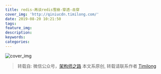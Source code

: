 ```yaml
---
title: redis-再谈redis雪崩-穿透-击穿
cover_img: 'http://qiniucdn.timilong.com/'
date: 2019-08-20 10:21:50
tags:
feature_img:
description:
keywords:
categories:
---
```


![cover_img]()

> 转载自: 微信公众号，[架构师之路]()
> 本文系原创, 转载请联系作者 [Timilong](http://blog.timilong.com/about)


